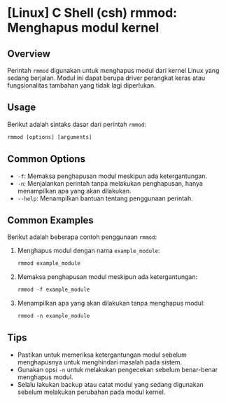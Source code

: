 # [Linux] C Shell (csh) rmmod: Menghapus modul kernel

## Overview
Perintah `rmmod` digunakan untuk menghapus modul dari kernel Linux yang sedang berjalan. Modul ini dapat berupa driver perangkat keras atau fungsionalitas tambahan yang tidak lagi diperlukan.

## Usage
Berikut adalah sintaks dasar dari perintah `rmmod`:

```csh
rmmod [options] [arguments]
```

## Common Options
- `-f`: Memaksa penghapusan modul meskipun ada ketergantungan.
- `-n`: Menjalankan perintah tanpa melakukan penghapusan, hanya menampilkan apa yang akan dilakukan.
- `--help`: Menampilkan bantuan tentang penggunaan perintah.

## Common Examples
Berikut adalah beberapa contoh penggunaan `rmmod`:

1. Menghapus modul dengan nama `example_module`:
   ```csh
   rmmod example_module
   ```

2. Memaksa penghapusan modul meskipun ada ketergantungan:
   ```csh
   rmmod -f example_module
   ```

3. Menampilkan apa yang akan dilakukan tanpa menghapus modul:
   ```csh
   rmmod -n example_module
   ```

## Tips
- Pastikan untuk memeriksa ketergantungan modul sebelum menghapusnya untuk menghindari masalah pada sistem.
- Gunakan opsi `-n` untuk melakukan pengecekan sebelum benar-benar menghapus modul.
- Selalu lakukan backup atau catat modul yang sedang digunakan sebelum melakukan perubahan pada modul kernel.